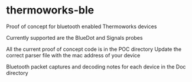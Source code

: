 # thermoworks-ble
Proof of concept for bluetooth enabled Thermoworks devices

Currently supported are the BlueDot and Signals probes

All the current proof of concept code is in the POC directory
Update the correct parser file with the mac address of your device

Bluetooth packet captures and decoding notes for each device in the Doc directory

